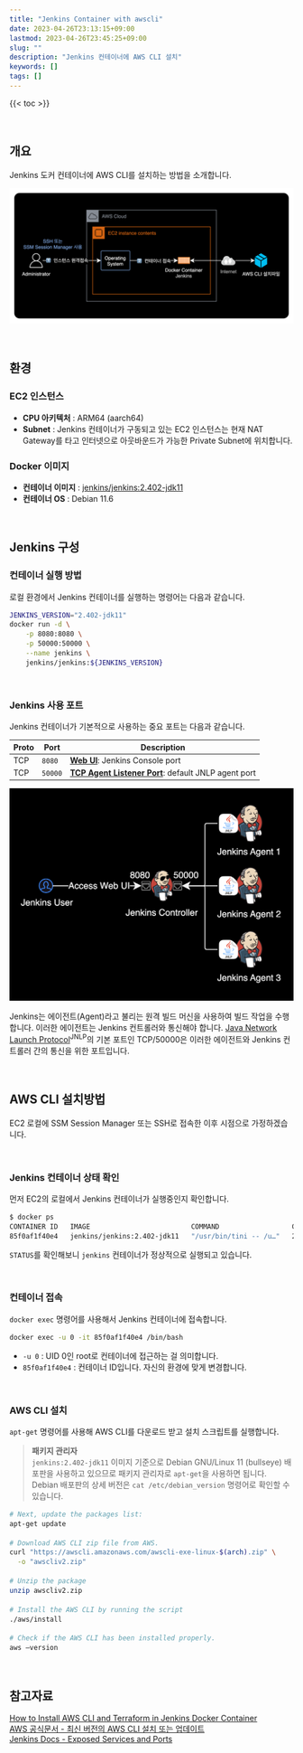 ```yaml
---
title: "Jenkins Container with awscli"
date: 2023-04-26T23:13:15+09:00
lastmod: 2023-04-26T23:45:25+09:00
slug: ""
description: "Jenkins 컨테이너에 AWS CLI 설치"
keywords: []
tags: []
---
```


{{< toc >}}

&nbsp;

## 개요

Jenkins 도커 컨테이너에 AWS CLI를 설치하는 방법을 소개합니다.

![전체 작업순서](./1.png)

&nbsp;

## 환경

### EC2 인스턴스

- **CPU 아키텍처** : ARM64 (aarch64)
- **Subnet** : Jenkins 컨테이너가 구동되고 있는 EC2 인스턴스는 현재 NAT Gateway를 타고 인터넷으로 아웃바운드가 가능한 Private Subnet에 위치합니다.

### Docker 이미지

- **컨테이너 이미지** : [jenkins/jenkins:2.402-jdk11](https://hub.docker.com/r/jenkins/jenkins/tags?page=1&name=2.402-jdk11)
- **컨테이너 OS** : Debian 11.6

&nbsp;

## Jenkins 구성

### 컨테이너 실행 방법

로컬 환경에서 Jenkins 컨테이너를 실행하는 명령어는 다음과 같습니다.

```bash
JENKINS_VERSION="2.402-jdk11"
docker run -d \
    -p 8080:8080 \
    -p 50000:50000 \
    --name jenkins \
    jenkins/jenkins:${JENKINS_VERSION}
```

&nbsp;

### Jenkins 사용 포트

Jenkins 컨테이너가 기본적으로 사용하는 중요 포트는 다음과 같습니다.

| Proto | Port    | Description                                          |
|-------|---------|------------------------------------------------------|
| TCP   | `8080`  | [**Web UI**](https://www.jenkins.io/doc/book/security/services/#web-ui): Jenkins Console port                     |
| TCP   | `50000` | [**TCP Agent Listener Port**](https://www.jenkins.io/doc/book/security/services/#tcp-agent-listener-port): default JNLP agent port |

![Jenkins controller and agent architecture](./2.png)

Jenkins는 에이전트(Agent)라고 불리는 원격 빌드 머신을 사용하여 빌드 작업을 수행합니다. 이러한 에이전트는 Jenkins 컨트롤러와 통신해야 합니다. [Java Network Launch Protocol](https://docs.oracle.com/javase/tutorial/deployment/deploymentInDepth/jnlp.html)<sup>JNLP</sup>의 기본 포트인 TCP/50000은 이러한 에이전트와 Jenkins 컨트롤러 간의 통신을 위한 포트입니다.

&nbsp;

## AWS CLI 설치방법

EC2 로컬에 SSM Session Manager 또는 SSH로 접속한 이후 시점으로 가정하겠습니다.

&nbsp;

### Jenkins 컨테이너 상태 확인

먼저 EC2의 로컬에서 Jenkins 컨테이너가 실행중인지 확인합니다.

```bash
$ docker ps
CONTAINER ID   IMAGE                         COMMAND                  CREATED         STATUS             PORTS                                              NAMES
85f0af1f40e4   jenkins/jenkins:2.402-jdk11   "/usr/bin/tini -- /u…"   2 minutes ago   Up 2 minutes       0.0.0.0:8080->8080/tcp, 0.0.0.0:50000->50000/tcp   jenkins
```

`STATUS`를 확인해보니 `jenkins` 컨테이너가 정상적으로 실행되고 있습니다.

&nbsp;

### 컨테이너 접속

`docker exec` 명령어를 사용해서 Jenkins 컨테이너에 접속합니다.

```bash
docker exec -u 0 -it 85f0af1f40e4 /bin/bash
```

- `-u 0` : UID 0인 root로 컨테이너에 접근하는 걸 의미합니다.
- `85f0af1f40e4` : 컨테이너 ID입니다. 자신의 환경에 맞게 변경합니다.

&nbsp;

### AWS CLI 설치

`apt-get` 명령어를 사용해 AWS CLI를 다운로드 받고 설치 스크립트를 실행합니다.

> **패키지 관리자**  
> `jenkins:2.402-jdk11` 이미지 기준으로 Debian GNU/Linux 11 (bullseye) 배포판을 사용하고 있으므로 패키지 관리자로 `apt-get`을 사용하면 됩니다. Debian 배포판의 상세 버전은 `cat /etc/debian_version` 명령어로 확인할 수 있습니다.

```bash
# Next, update the packages list:
apt-get update

# Download AWS CLI zip file from AWS.
curl "https://awscli.amazonaws.com/awscli-exe-linux-$(arch).zip" \
  -o "awscliv2.zip"

# Unzip the package
unzip awscliv2.zip

# Install the AWS CLI by running the script
./aws/install

# Check if the AWS CLI has been installed properly.
aws –version
```

&nbsp;

## 참고자료

[How to Install AWS CLI and Terraform in Jenkins Docker Container](https://securitywing.com/how-to-install-aws-cli-in-jenkins-docker-container/)  
[AWS 공식문서 - 최신 버전의 AWS CLI 설치 또는 업데이트](https://docs.aws.amazon.com/ko_kr/cli/latest/userguide/getting-started-install.html#getting-started-install-instructions)  
[Jenkins Docs - Exposed Services and Ports](https://www.jenkins.io/doc/book/security/services/#exposed-services-and-ports)
